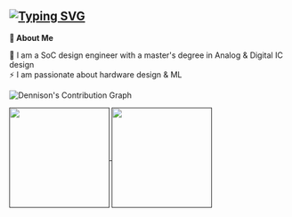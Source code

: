 

## [![Typing SVG](https://readme-typing-svg.demolab.com?font=Kode+Mono&size=25&pause=1000&color=000000&random=false&width=435&lines=Hey%2C+I+am+Dennison+Lau)](https://git.io/typing-svg)


**🚀 About Me**

🌱 I am a SoC design engineer with a master's degree in Analog & Digital IC design  
⚡ I am passionate about hardware design & ML



![Dennison's Contribution Graph](https://github-readme-activity-graph.vercel.app/graph?username=dennisonlau&theme=github-compact)


<a href="">
  <img height=180 align="center" src="https://github-readme-stats.vercel.app/api?username=dennisonlau&show_icons=true&theme=swift" />
</a>

<a href="">
  <img height=180 align="center" src="https://github-readme-stats.vercel.app/api/top-langs/?username=dennisonlau&layout=compact&theme=swift" />
</a>
